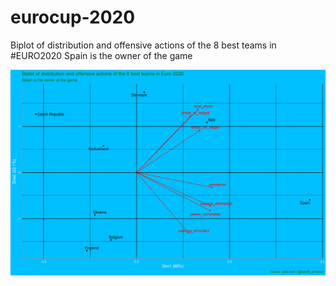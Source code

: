 # eurocup-2020

Biplot of distribution and offensive actions of the 8 best teams in #EURO2020 
Spain is the owner of the game

![](https://github.com/aaant987/eurocup-2020/blob/master/biploteuro.png)
